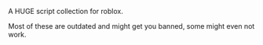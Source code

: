 A HUGE script collection for roblox.

Most of these are outdated and might get you banned, some might even not work.
